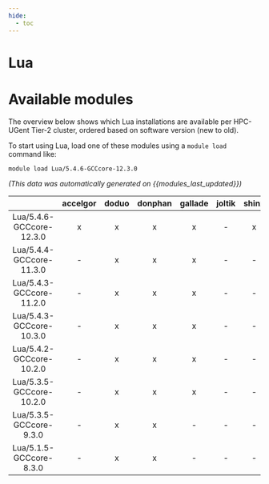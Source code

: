 ```yaml
---
hide:
  - toc
---
```


Lua
===

# Available modules


The overview below shows which Lua installations are available per HPC-UGent Tier-2 cluster, ordered based on software version (new to old).

To start using Lua, load one of these modules using a `module load` command like:

```shell
module load Lua/5.4.6-GCCcore-12.3.0
```

*(This data was automatically generated on {{modules_last_updated}})*  

| |accelgor|doduo|donphan|gallade|joltik|shinx|skitty|
| :---: | :---: | :---: | :---: | :---: | :---: | :---: | :---: |
|Lua/5.4.6-GCCcore-12.3.0|x|x|x|x|-|x|x|
|Lua/5.4.4-GCCcore-11.3.0|-|x|x|x|-|-|-|
|Lua/5.4.3-GCCcore-11.2.0|-|x|x|x|-|-|-|
|Lua/5.4.3-GCCcore-10.3.0|-|x|x|x|-|-|-|
|Lua/5.4.2-GCCcore-10.2.0|-|x|x|x|-|-|-|
|Lua/5.3.5-GCCcore-10.2.0|-|x|x|x|-|-|-|
|Lua/5.3.5-GCCcore-9.3.0|-|x|x|-|-|-|-|
|Lua/5.1.5-GCCcore-8.3.0|-|x|x|-|-|-|-|

